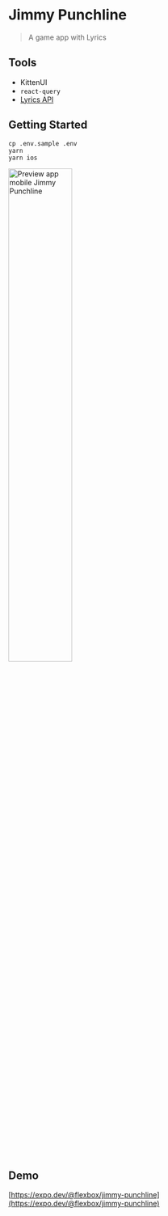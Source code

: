 # Jimmy Punchline

> A game app with Lyrics

## Tools

- KittenUI
- `react-query`
- [Lyrics API](https://lyricsovh.docs.apiary.io)

## Getting Started

```console
cp .env.sample .env
yarn
yarn ios
```

<img src="https://github.com/flexbox/react-native-bootcamp/raw/main/hackathon/jimmy-punchline/assets/jimmy-punchline-app.gif" width="50%" height="50%" alt="Preview app mobile Jimmy Punchline">

## Demo

[https://expo.dev/@flexbox/jimmy-punchline](https://expo.dev/@flexbox/jimmy-punchline)
